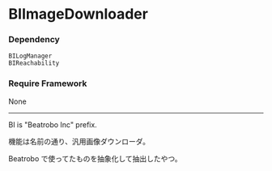 BIImageDownloader
=================
  
### Dependency  
`BILogManager`  
`BIReachability`  
  
### Require Framework  
None  
  
* * *
  
BI is "Beatrobo Inc" prefix.  
  
機能は名前の通り、汎用画像ダウンローダ。  
  
Beatrobo で使ってたものを抽象化して抽出したやつ。  
